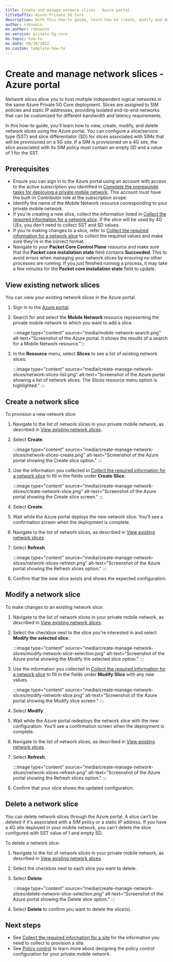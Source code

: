 ```yaml
---
title: Create and manage network slices - Azure portal
titleSuffix: Azure Private 5G Core
description: With this how-to guide, learn how to create, modify and delete network slices for Azure Private 5G Core through the Azure portal.  
author: robswain
ms.author: robswain
ms.service: private-5g-core
ms.topic: how-to 
ms.date: 09/30/2022
ms.custom: template-how-to
---
```


# Create and manage network slices - Azure portal

*Network slices* allow you to host multiple independent logical networks in the same Azure Private 5G Core deployment. Slices are assigned to SIM policies and static IP addresses, providing isolated end-to-end networks that can be customized for different bandwidth and latency requirements.

In this how-to guide, you'll learn how to view, create, modify, and delete network slices using the Azure portal. You can configure a slice/service type (SST) and slice differentiator (SD) for slices associated with SIMs that will be provisioned on a 5G site. If a SIM is provisioned on a 4G site, the slice associated with its SIM policy must contain an empty SD and a value of 1 for the SST.

## Prerequisites

- Ensure you can sign in to the Azure portal using an account with access to the active subscription you identified in [Complete the prerequisite tasks for deploying a private mobile network](complete-private-mobile-network-prerequisites.md). This account must have the built-in Contributor role at the subscription scope.
- Identify the name of the Mobile Network resource corresponding to your private mobile network.
- If you're creating a new slice, collect the information listed in [Collect the required information for a network slice](collect-required-information-for-private-mobile-network.md#collect-the-required-information-for-a-network-slice). If the slice will be used by 4G UEs, you don't need to collect SST and SD values.
- If you're making changes to a slice, refer to [Collect the required information for a network slice](collect-required-information-for-private-mobile-network.md#collect-the-required-information-for-a-network-slice) to collect the required values and make sure they're in the correct format.
- Navigate to your **Packet Core Control Plane** resource and make sure that the **Packet core installation state** field contains **Succeeded**. This to avoid errors when managing your network slices by ensuring no other processes are running. If you just finished running a process, it may take a few minutes for the **Packet core installation state** field to update.

## View existing network slices

You can view your existing network slices in the Azure portal.

1. Sign in to the [Azure portal](https://portal.azure.com/).
1. Search for and select the **Mobile Network** resource representing the private mobile network to which you want to add a slice.

    :::image type="content" source="media/mobile-network-search.png" alt-text="Screenshot of the Azure portal. It shows the results of a search for a Mobile Network resource.":::

1. In the **Resource** menu, select **Slices** to see a list of existing network slices.

    :::image type="content" source="media/create-manage-network-slices/network-slices-list.png" alt-text="Screenshot of the Azure portal showing a list of network slices. The Slices resource menu option is highlighted." :::

## Create a network slice

To provision a new network slice:

1. Navigate to the list of network slices in your private mobile network, as described in [View existing network slices](#view-existing-network-slices).
2. Select **Create**.

    :::image type="content" source="media/create-manage-network-slices/network-slices-create.png" alt-text="Screenshot of the Azure portal showing the Create slice option." :::

3. Use the information you collected in [Collect the required information for a network slice](collect-required-information-for-private-mobile-network.md#collect-the-required-information-for-a-network-slice) to fill in the fields under **Create Slice**.

    :::image type="content" source="media/create-manage-network-slices/create-network-slice.png" alt-text="Screenshot of the Azure portal showing the Create slice screen." :::

4. Select **Create**.
5. Wait while the Azure portal deploys the new network slice. You'll see a confirmation screen when the deployment is complete.
6. Navigate to the list of network slices, as described in [View existing network slices](#view-existing-network-slices).
7. Select **Refresh**.

    :::image type="content" source="media/create-manage-network-slices/network-slices-refresh.png" alt-text="Screenshot of the Azure portal showing the Refresh slices option." :::

8. Confirm that the new slice exists and shows the expected configuration.

## Modify a network slice

To make changes to an existing network slice:

1. Navigate to the list of network slices in your private mobile network, as described in [View existing network slices](#view-existing-network-slices).
2. Select the checkbox next to the slice you're interested in and select **Modify the selected slice**.

    :::image type="content" source="media/create-manage-network-slices/modify-network-slice-selection.png" alt-text="Screenshot of the Azure portal showing the Modify the selected slice option." :::

3. Use the information you collected in [Collect the required information for a network slice](collect-required-information-for-private-mobile-network.md#collect-the-required-information-for-a-network-slice) to fill in the fields under **Modify Slice** with any new values.

    :::image type="content" source="media/create-manage-network-slices/modify-network-slice.png" alt-text="Screenshot of the Azure portal showing the Modify slice screen." :::

4. Select **Modify**.
5. Wait while the Azure portal redeploys the network slice with the new configuration. You'll see a confirmation screen when the deployment is complete.
6. Navigate to the list of network slices, as described in [View existing network slices](#view-existing-network-slices).
7. Select **Refresh**.

    :::image type="content" source="media/create-manage-network-slices/network-slices-refresh.png" alt-text="Screenshot of the Azure portal showing the Refresh slices option." :::

8. Confirm that your slice shows the updated configuration.

## Delete a network slice

You can delete network slices through the Azure portal. A slice can't be deleted if it's associated with a SIM policy or a static IP address. If you have a 4G site deployed in your mobile network, you can't delete the slice configured with SST value of 1 and empty SD.

To delete a network slice:

1. Navigate to the list of network slices in your private mobile network, as described in [View existing network slices](#view-existing-network-slices).
1. Select the checkbox next to each slice you want to delete.
1. Select **Delete**.

    :::image type="content" source="media/create-manage-network-slices/delete-network-slice-selection.png" alt-text="Screenshot of the Azure portal showing the Delete slice option." :::

1. Select **Delete** to confirm you want to delete the slice(s).

## Next steps

- See [Collect the required information for a site](collect-required-information-for-a-site.md) for the information you need to collect to provision a site.
- See [Policy control](policy-control.md) to learn more about designing the policy control configuration for your private mobile network.
